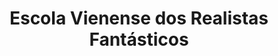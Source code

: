 ---
ref: sol-231-0013
title: "Escola Vienense dos Realistas Fantásticos"
author_name: ["Fernando Libório"]
publisher: ["Fundação Calouste Gulbenkian"]
year: "y1982"
origin: ["Portugal"]
formats: ["book, catalogue"]
disciplines: ["graphic-design"]
tags:
layout: artifact
status: ["scan"]
published: false
int_published: false
image_count:
date_added: 2023-06-16
batch:
---